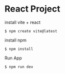 # React Project

install vite + react

````
$ npm create vite@latest
````

install npm

````
$ npm install 
````

Run App

````
$ npm run dev
````
